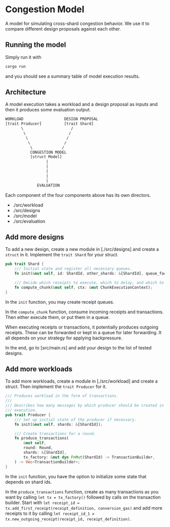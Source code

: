 # Congestion Model

A model for simulating cross-shard congestion behavior.
We use it to compare different design proposals against each other.

## Running the model

Simply run it with

```bash
cargo run
```

and you should see a summary table of model execution results.

## Architecture

A model execution takes a workload and a design proposal as inputs and then it
produces some evaluation output.

```txt
WORKLOAD                  DESIGN PROPOSAL
[trait Producer]          [trait Shard]
       \                     /
        \                   /
         \                 /
          \               /
           \             /
           CONGESTION MODEL
           [struct Model]
                  |
                  |
                  |
                  |
                  |
              EVALUATION
```

Each component of the four components above has its own directors.
- ./src/workload
- ./src/designs
- ./src/model
- ./src/evaluation

## Add more designs

To add a new design, create a new module in [./src/designs] and create a
`struct` in it. Implement the `trait Shard` for your struct.

```rust
pub trait Shard {
    /// Initial state and register all necessary queues.
    fn init(&mut self, id: ShardId, other_shards: &[ShardId], queue_factory: &mut dyn QueueFactory);

    /// Decide which receipts to execute, which to delay, and which to forward.
    fn compute_chunk(&mut self, ctx: &mut ChunkExecutionContext);
}
```

In the `init` function, you may create receipt queues.

In the `compute_chunk` function, consume incoming receipts and transactions.
Then either execute them, or put them in a queue.

When executing receipts or transactions, it potentially produces outgoing
receipts. These can be forwarded or kept in a queue for later forwarding. It all
depends on your strategy for applying backpressure.

In the end, go to [src/main.rs] and add your design to the list of tested
designs.

## Add more workloads

To add more workloads, create a module in [./src/workload] and create a struct. 
Then implement the `trait Producer` for it.

```rust
/// Produces workload in the form of transactions.
///
/// Describes how many messages by which producer should be created in a model
/// execution.
pub trait Producer {
    /// Set up initial state of the producer if necessary.
    fn init(&mut self, shards: &[ShardId]);

    /// Create transactions for a round.
    fn produce_transactions(
        &mut self,
        round: Round,
        shards: &[ShardId],
        tx_factory: &mut dyn FnMut(ShardId) -> TransactionBuilder,
    ) -> Vec<TransactionBuilder>;
}
```

In the `init` function, you have the option to initialize some state that
depends on shard ids.

In the `produce_transactions` function, create as many transactions as you want
by calling `let tx = tx_factory()` followed by calls on the transaction builder.
Start with `let receipt_id = tx.add_first_receipt(receipt_definition,
conversion_gas)` and add more receipts to it by calling  `let receipt_id_1 =
tx.new_outgoing_receipt(receipt_id, receipt_definition)`.